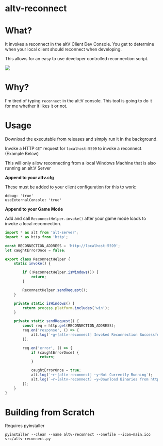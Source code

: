 # altv-reconnect

# What?

It invokes a reconnect in the altV Client Dev Console. You get to determine when your local client should reconnect when developing.

This allows for an easy to use developer controlled reconnection script.

![](https://thumbs.gfycat.com/PeriodicGoodnaturedEwe-size_restricted.gif)

# Why?

I'm tired of typing `reconnect` in the alt:V console. This tool is going to do it for me whether it likes it or not.

# Usage

Download the executable from releases and simply run it in the background.

Invoke a HTTP `GET` request for `localhost:5599` to invoke a reconnect. (Example Below)

This will only allow reconnecting from a local Windows Machine that is also running an alt:V Server

**Append to your altv.cfg**

These must be added to your client configuration for this to work:

```
debug: 'true'
useExternalConsole: 'true'
```

**Append to your Game Mode**

Add and call `ReconnectHelper.invoke()` after your game mode loads to invoke a local reconnection.

```ts
import * as alt from 'alt-server';
import * as http from 'http';

const RECONNECTION_ADDRESS = 'http://localhost:5599';
let caughtErrorOnce = false;

export class ReconnectHelper {
    static invoke() {

        if (!ReconnectHelper.isWindows()) {
            return;
        }

        ReconnectHelper.sendRequest();
    }

    private static isWindows() {
        return process.platform.includes('win');
    }

    private static sendRequest() {
        const req = http.get(RECONNECTION_ADDRESS);
        req.on('response', () => {
            alt.log(`~g~[altv-reconnect] Invoked Reconnection Successfully`);
        });

        req.on('error', () => {
            if (caughtErrorOnce) {
                return;
            }

            caughtErrorOnce = true;
            alt.log(`~r~[altv-reconnect] ~y~Not Currently Running`);
            alt.log(`~r~[altv-reconnect] ~y~Download Binaries from https://github.com/Stuyk/altv-reconnect`);
        });
    }
}
```

# Building from Scratch

Requires pyinstaller

```
pyinstaller --clean --name altv-reconnect --onefile --icon=main.ico src/altv-reconnect.py 
```
